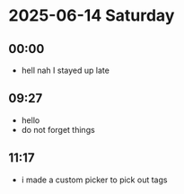 
# 2025-06-14 Saturday

## 00:00
* hell nah I stayed up late

## 09:27
* hello
* do not forget things

## 11:17
* i made a custom picker to pick out tags
